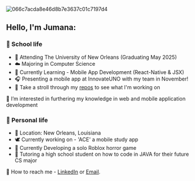 ![066c7acda8e46d8b7e3637c01c7197d4](https://github.com/JumanaCS/JumanaCS/assets/148403239/420ac19e-915b-44ef-843f-0c17450ddbb7)

## Hello, I'm Jumana:

### 🤍 School life 


- 🐚 Attending The University of New Orleans (Graduating May 2025)
- ☁️ Majoring in Computer Science 
- 🧸 Currently Learning - Mobile App Development (React-Native & JSX) 
- 🎧 Presenting a mobile app at InnovateUNO with my team in November!
- 🥛 Take a stroll through my [repos](https://github.com/JumanaCS?tab=repositories) to see what I'm working on

🍦 I’m interested in furthering my knowledge in web and mobile application development


 ### 🤎 Personal life


- 🥥 Location: New Orleans, Louisiana 
- 🕊️ Currently working on - 'ACE' a mobile study app 
- 🫧 Currently Developing a solo Roblox horror game
- 🥞 Tutoring a high school student on how to code in JAVA for their future CS major 

💼 How to reach me - [LinkedIn](https://www.linkedin.com/in/jumana-sul) or [Email](jumana.suleiman.cs@gmail.com).
